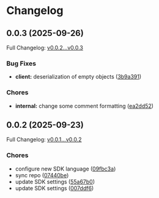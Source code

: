 # Changelog

## 0.0.3 (2025-09-26)

Full Changelog: [v0.0.2...v0.0.3](https://github.com/legalesign/legalesign-rest-java/compare/v0.0.2...v0.0.3)

### Bug Fixes

* **client:** deserialization of empty objects ([3b9a391](https://github.com/legalesign/legalesign-rest-java/commit/3b9a3913bb707b72133b4fe387af702b670490b4))


### Chores

* **internal:** change some comment formatting ([ea2dd52](https://github.com/legalesign/legalesign-rest-java/commit/ea2dd52c1273e810f79f550bddaef9c6af986c16))

## 0.0.2 (2025-09-23)

Full Changelog: [v0.0.1...v0.0.2](https://github.com/legalesign/legalesign-rest-java/compare/v0.0.1...v0.0.2)

### Chores

* configure new SDK language ([09fbc3a](https://github.com/legalesign/legalesign-rest-java/commit/09fbc3a6bc009097bd822c66690dfac51ad70e58))
* sync repo ([07440be](https://github.com/legalesign/legalesign-rest-java/commit/07440beba036c0a3a707bfd7edd7eec476080af8))
* update SDK settings ([55a67b0](https://github.com/legalesign/legalesign-rest-java/commit/55a67b01149b435e0bab34dd536ff429fbafe801))
* update SDK settings ([007ddf6](https://github.com/legalesign/legalesign-rest-java/commit/007ddf6a2f814a809e1f971874feed30bb665a9f))
